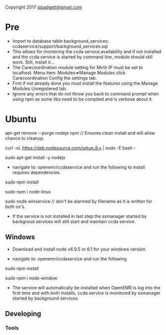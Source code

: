 Copyright 2017 sjpadgett@gmail.com
# Pre

* Import to database table background_services: ccdaservice/support/background_services.sql
* This allows for montoring the ccda service availability and if not installed and the ccda service is started by command line, module should still work. Still, install it...
* The Carecoordination module setting for Mirth IP must be set to localhost. Menu item: Modules=>Manage Modules click Carecoordination Config the settings tab.
* First if not already done you must install the features using the Manage Modules Unregistered tab.
* Ignore any errors that do not throw you back to command prompt when using npm as some libs need to be compiled and is verbose about it.

# Ubuntu

apt-get remove --purge nodejs npm // Ensures clean install and will allow chance to cleanup.

curl -sL https://deb.nodesource.com/setup_6.x | sudo -E bash -

sudo apt-get install -y nodejs

* navigate to: openemr/ccdaservice and run the following to install requires dependencies.

sudo npm install

sudo npm i node-linux

sudo node winservice // don't be alarmed by filename as it is written for both os's.

* If the service is not installed in last step the ssmanager started by backgroud services will still start and maintain ccda service.

## Windows

* Download and install node v6.9.5 or 6.1 for your windows version.

* navigate to: openemr/ccdaservice and run the following

sudo npm install

sudo npm i node-window

* The service will automatically be installed when OpenEMR is log into the first time and with both installs, ccda service is monitored by ssmanager started by background services.

## Developing


### Tools
